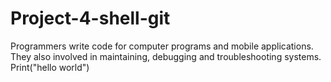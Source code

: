 # Project-4-shell-git
Programmers write code for computer programs and mobile applications. They also involved in maintaining, debugging and troubleshooting systems.
Print("hello world")
